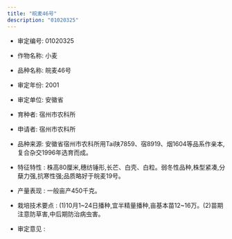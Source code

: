```yaml
---
title: "皖麦46号"
description: "01020325"
---
```

* 审定编号:  01020325

*  作物名称:  小麦

*  品种名称:  皖麦46号

*  审定年份:  2001

*  审定单位:  安徽省

* 育种者:  宿州市农科所

*  申请者:  宿州市农科所

*  品种来源:  安徽省宿州市农科所用Tai陕7859、宿8919、烟1604等品系作亲本,复合杂交1996年选育而成。

*  特征特性 : 
株高80厘米,穗纺锤形,长芒、白壳、白粒。弱冬性品种,株型紧凑,分蘖力强,抗寒性强;品质略好于皖麦19号。
 
*  产量表现 : 
一般亩产450千克。

*  栽培技术要点 : 
(1)10月1~24日播种,宜半精量播种,亩基本苗12~16万。(2)苗期注意防草害,中后期防治病虫害。

*  审定意见 : 


